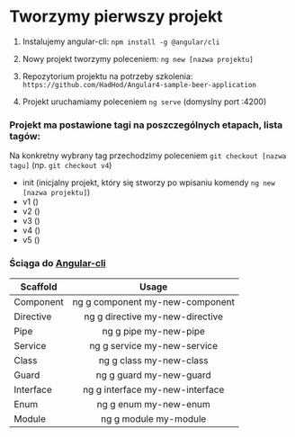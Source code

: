 # Tworzymy pierwszy projekt

1. Instalujemy angular-cli: ```npm install -g @angular/cli```

1. Nowy projekt tworzymy poleceniem: ```ng new [nazwa projektu]```

1. Repozytorium projektu na potrzeby szkolenia: ```https://github.com/HadHod/Angular4-sample-beer-application```

1. Projekt uruchamiamy poleceniem ```ng serve``` (domyslny port :4200)

### Projekt ma postawione tagi na poszczególnych etapach, lista tagów:
Na konkretny wybrany tag przechodzimy poleceniem ```git checkout [nazwa tagu]``` (np. ```git checkout v4```)

* init (inicjalny projekt, który się stworzy po wpisaniu komendy ```ng new [nazwa projektu]```)
* v1 ()
* v2 ()
* v3 ()
* v4 ()
* v5 ()

### Ściąga do [Angular-cli](https://github.com/angular/angular-cli/wiki)

| Scaffold | Usage |
| ------------- |:-------------:|
| Component | ng g component my-new-component |
| Directive | ng g directive my-new-directive |
| Pipe | ng g pipe my-new-pipe |
| Service | ng g service my-new-service |
| Class | ng g class my-new-class |
| Guard | ng g guard my-new-guard |
| Interface | ng g interface my-new-interface |
| Enum | ng g enum my-new-enum |
| Module | ng g module my-module |
